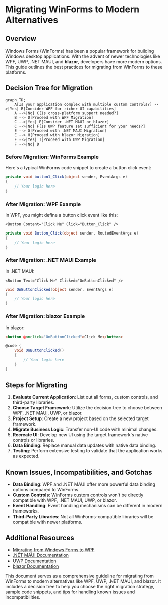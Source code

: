 # Migrating WinForms to Modern Alternatives

## Overview

Windows Forms (WinForms) has been a popular framework for building Windows desktop applications. With the advent of newer technologies like WPF, UWP, .NET MAUI, and **blazor**, developers have more modern options. This guide outlines the best practices for migrating from WinForms to these platforms.

## Decision Tree for Migration

```mermaid
graph TD;
    A[Is your application complex with multiple custom controls?] -->|Yes| B[Consider WPF for richer UI capabilities]
    A -->|No| C[Is cross-platform support needed?]
    B --> D[Proceed with WPF Migration]
    C -->|Yes| E[Consider .NET MAUI or blazor]
    C -->|No| F[Is UWP feature set sufficient for your needs?]
    E --> G[Proceed with .NET MAUI Migration]
    E --> H[Proceed with blazor Migration]
    F -->|Yes| I[Proceed with UWP Migration]
    F -->|No| D
```

### Before Migration: WinForms Example

Here's a typical WinForms code snippet to create a button click event:

```csharp
private void button1_Click(object sender, EventArgs e)
{
    // Your logic here
}
```

### After Migration: WPF Example

In WPF, you might define a button click event like this:

```xaml
<Button Content="Click Me" Click="Button_Click" />
```

```csharp
private void Button_Click(object sender, RoutedEventArgs e)
{
    // Your logic here
}
```

### After Migration: .NET MAUI Example

In .NET MAUI:

```xaml
<Button Text="Click Me" Clicked="OnButtonClicked" />
```

```csharp
void OnButtonClicked(object sender, EventArgs e)
{
    // Your logic here
}
```

### After Migration: blazor Example

In blazor:

```html
<button @onclick="OnButtonClicked">Click Me</button>
```

```csharp
@code {
    void OnButtonClicked()
    {
        // Your logic here
    }
}
```

## Steps for Migrating

1. **Evaluate Current Application**: List out all forms, custom controls, and third-party libraries.
2. **Choose Target Framework**: Utilize the decision tree to choose between WPF, .NET MAUI, UWP, or blazor.
3. **Project Setup**: Create a new project based on the selected target framework.
4. **Migrate Business Logic**: Transfer non-UI code with minimal changes.
5. **Recreate UI**: Develop new UI using the target framework's native controls or libraries.
6. **Data Binding**: Replace manual data updates with native data binding.
7. **Testing**: Perform extensive testing to validate that the application works as expected.

## Known Issues, Incompatibilities, and Gotchas

- **Data Binding**: WPF and .NET MAUI offer more powerful data binding options compared to WinForms.
- **Custom Controls**: WinForms custom controls won't be directly compatible with WPF, .NET MAUI, UWP, or blazor.
- **Event Handling**: Event handling mechanisms can be different in modern frameworks.
- **Third-Party Libraries**: Not all WinForms-compatible libraries will be compatible with newer platforms.

## Additional Resources

- [Migrating from Windows Forms to WPF](https://docs.microsoft.com/en-us/dotnet/desktop/wpf/migration/convert-winforms?view=netdesktop-5.0)
- [.NET MAUI Documentation](https://docs.microsoft.com/en-us/dotnet/maui/)
- [UWP Documentation](https://docs.microsoft.com/en-us/windows/uwp/)
- [blazor Documentation](https://docs.microsoft.com/en-us/aspnet/core/blazor/?view=aspnetcore-5.0)

This document serves as a comprehensive guideline for migrating from WinForms to modern alternatives like WPF, UWP, .NET MAUI, and blazor. It includes a decision tree to help you choose the right migration strategy, sample code snippets, and tips for handling known issues and incompatibilities.
